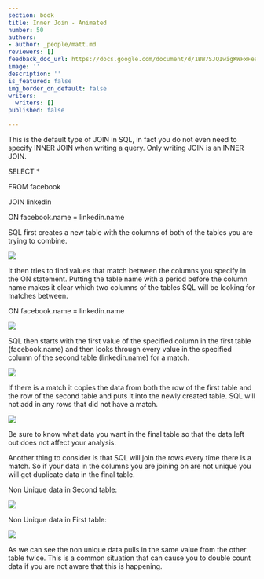 ```yaml
---
section: book
title: Inner Join - Animated
number: 50
authors:
- author: _people/matt.md
reviewers: []
feedback_doc_url: https://docs.google.com/document/d/1BW7SJQIwigKWFxFe9mf17GCimXZOPKgigRELKteosVE/edit?usp=sharing
image: ''
description: ''
is_featured: false
img_border_on_default: false
writers:
  writers: []
published: false

---
```

This is the default type of JOIN in SQL, in fact you do not even need to specify INNER JOIN when writing a query. Only writing JOIN is an INNER JOIN.

SELECT *

FROM facebook

JOIN linkedin

ON facebook.name = linkedin.name

SQL first creates a new table with the columns of both of the tables you are trying to combine.

![](https://assets.website-files.com/5c197923e5851742d9bc835d/5c955f293a3564101c58aeb7_a83UazPdowmpfzxt0GF_oE3Oo3FMeA0abWYK7q2bD4a1BdREqOp0UMvT6d6XvnwuBJB9tfQbpIaqWuyqgjMffVabPl25co9PB342BprqJ3yp0_3o65WaKp5-yg5GPdZ6955ND8-U.png)

It then tries to find values that match between the columns you specify in the ON statement. Putting the table name with a period before the column name makes it clear which two columns of the tables SQL will be looking for matches between.

ON facebook.name = linkedin.name

![](https://assets.website-files.com/5c197923e5851742d9bc835d/5c955f29855a51018048f883_NaDkL7ei7MsoVIX_mC9iAQ9rYF7bvHMTW7P_YDeF2GH1AWO4OHKxm1KKngL_KQ3eaShoWcqCAEX9giSDYODrrQ4AsP5YFlJzb2N5pJPMDq6Z6ioN8ztVGiJPMEtc13FS2_AiT1ea.jpeg)

SQL then starts with the first value of the specified column in the first table (facebook.name) and then looks through every value in the specified column of the second table (linkedin.name) for a match.

![](https://assets.website-files.com/5c197923e5851742d9bc835d/5c955f2996e83c9277ed05ec_ifC6TjZ2-RbWY4SCIBgauGdkOPwmvc5sDCU2LhoRvQnk9h6Wpm2EhN6miiCxENIyL6ZBPgiT_PQhDull1pb-GW9Za-1Uu26zb_ZtJRsKzDNX-MRz5e98ZlTv5RJCTzJ9RcvmSZC_.gif)

If there is a match it copies the data from both the row of the first table and the row of the second table and puts it into the newly created table. SQL will not add in any rows that did not have a match.

![](https://assets.website-files.com/5c197923e5851742d9bc835d/5c955f2996e83c5f7ded05db_g8KjvVDZlWk5eDEA6E-JzYQIWWSHOpVaPcx-YMb-0tKA2BpOBUkZfrFtTSQ-Wg18KdcYSxXSq5h-ZA0spWh7Xl6EQxIGJ2F9xpGVA6Opg35Z0Epx2k_C_sip6i6PtYrZ_zY1XhaT.gif)

Be sure to know what data you want in the final table so that the data left out does not affect your analysis.

Another thing to consider is that SQL will join the rows every time there is a match. So if your data in the columns you are joining on are not unique you will get duplicate data in the final table.

Non Unique data in Second table:

![](https://assets.website-files.com/5c197923e5851742d9bc835d/5c955f294cfd2a089638d747_usIuFWn80hJv-m-phI2Kp4PKpvpSIohbSgBPCb6gre85Ox35au159pKeDCn56CRtuQ6n6UgkoBWZAJGXKb-XezXrM8FDgf_ajnMfuxGNvEeM6mwBOUkxa1GvyeEA-nCs6EzWwma2.gif)

Non Unique data in First table:

![](https://assets.website-files.com/5c197923e5851742d9bc835d/5c955f2a855a51fbba48f889_Q2dtrLjtmfbOVdH_WePIEQ9ccN61a_Wvrp-uwNEWlZlgsjxTw6m4c7Jn-NViSxgl86bTpALfi3B6vD-svagYny4HMnNU8qWqhaEe81rP9Icta-tYyuC26wmNUS-ixLRehDgAp-x7.gif)

As we can see the non unique data pulls in the same value from the other table twice. This is a common situation that can cause you to double count data if you are not aware that this is happening.